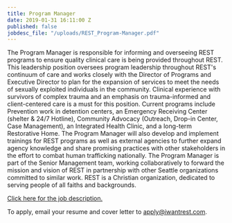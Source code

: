 ```yaml
---
title: Program Manager
date: 2019-01-31 16:11:00 Z
published: false
jobdesc_file: "/uploads/REST_Program-Manager.pdf"
---
```


The Program Manager is responsible for informing and overseeing REST programs to ensure quality clinical care is being provided throughout REST. This leadership position oversees program leadership throughout REST's continuum of care and works closely with the Director of Programs and Executive Director to plan for the expansion of services to meet the needs of sexually exploited individuals in the community. Clinical experience with survivors of complex trauma and an emphasis on trauma-informed and client-centered care is a must for this position. Current programs include Prevention work in detention centers, an Emergency Receiving Center (shelter & 24/7 Hotline), Community Advocacy (Outreach, Drop-in Center, Case Management), an Integrated Health Clinic, and a long-term Restorative Home. The Program Manager will also develop and implement trainings for REST programs as well as external agencies to further expand agency knowledge and share promising practices with other stakeholders in the effort to combat human trafficking nationally. The Program Manager is part of the Senior Management team, working collaboratively to forward the mission and vision of REST in partnership with other Seattle organizations committed to similar work. REST is a Christian organization, dedicated to serving people of all faiths and backgrounds.

[Click here for the job description.](/uploads/REST_Program-Manager.pdf)

To apply, email your resume and cover letter to [apply@iwantrest.com](mailto:apply@iwantrest.com).